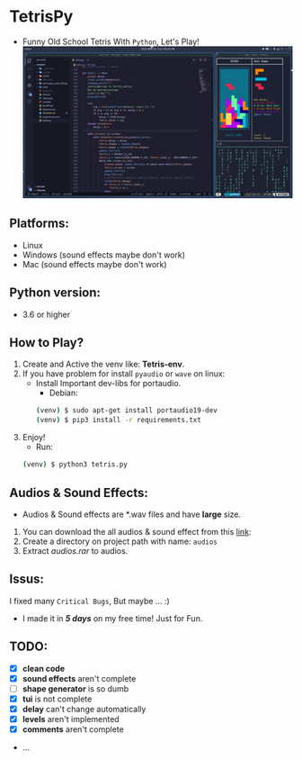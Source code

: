 # TetrisPy
- Funny Old School Tetris With `Python`, Let's Play!
![image](https://github.com/mehrdad-mixtape/TetrisPy/blob/master/index.png)
## Platforms:
- Linux
- Windows (sound effects maybe don't work)
- Mac (sound effects maybe don't work)

## Python version:
- 3.6 or higher

## How to Play?
1. Create and Active the venv like: **Tetris-env**.
2. If you have problem for install `pyaudio` or `wave` on linux:
    - Install Important dev-libs for portaudio.
        - Debian: 
        ```bash
        (venv) $ sudo apt-get install portaudio19-dev
        (venv) $ pip3 install -r requirements.txt
        ```
3. Enjoy!
    - Run:
    ```bash
    (venv) $ python3 tetris.py
    ```

## Audios & Sound Effects:
 - Audios & Sound effects are *.wav files and have **large** size.
 1. You can download the all audios & sound effect from this <a href="https://drive.google.com/file/d/1QfO3Gv5QSvyZmKgrRNVax6bBWKC4jhJG/view?usp=sharing">link</a>:
 2. Create a directory on project path with name: `audios`
 3. Extract *audios.rar* to audios.

## Issus:
I fixed many `Critical Bugs`, But maybe ... :)
- I made it in ***5 days*** on my free time! Just for Fun.

## TODO:
- [x] **clean code**
- [x] **sound effects** aren't complete
- [ ] **shape generator** is so dumb
- [x] **tui** is not complete
- [x] **delay** can't change automatically
- [x] **levels** aren't implemented
- [x] **comments** aren't complete
- ...
